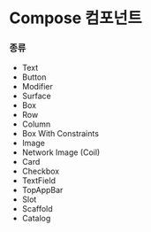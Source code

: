 # Compose 컴포넌트

### 종류
- Text
- Button 
- Modifier
- Surface
- Box
- Row
- Column
- Box With Constraints
- Image
- Network Image (Coil)
- Card
- Checkbox
- TextField
- TopAppBar
- Slot
- Scaffold
- Catalog